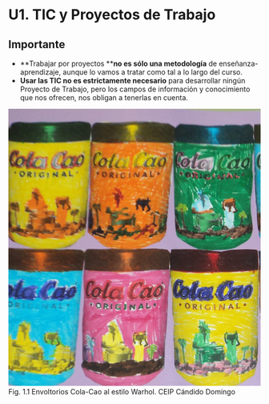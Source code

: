 # U1. TIC y Proyectos de Trabajo

## Importante

*   **Trabajar por proyectos ****no es sólo una metodología** de enseñanza-aprendizaje, aunque lo vamos a tratar como tal a lo largo del curso.
*   **Usar las TIC no es estrictamente necesario** para desarrollar ningún Proyecto de Trabajo, pero los campos de información y conocimiento que nos ofrecen, nos obligan a tenerlas en cuenta.


![Warhol como Proyecto de Trabajo en Infantil en CEIP Cándido Domingo](img/Warhol.JPG "Botes de Cola-Cao al estilo Warhol")Fig. 1.1 Envoltorios Cola-Cao al estilo Warhol. CEIP Cándido Domingo


 

